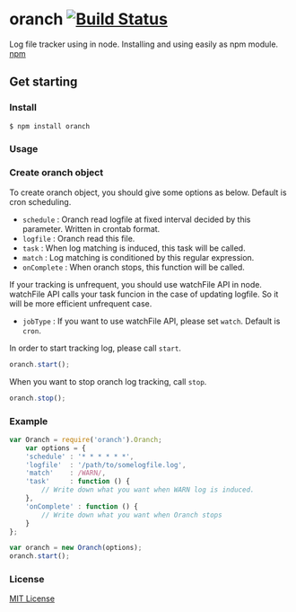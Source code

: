 oranch  [![Build Status](https://secure.travis-ci.org/Lewuathe/oranch.png)](http://travis-ci.org/Lewuathe/oranch)
======

Log file tracker using in node. 
Installing and using easily as npm module. [npm](https://npmjs.org/package/oranch "npm")


## Get starting

### Install

    $ npm install oranch

### Usage

### Create oranch object
To create oranch object, you should give some options as below.
Default is cron scheduling.

* `schedule`   : Oranch read logfile at fixed interval decided by this parameter. Written in crontab format.
* `logfile`    : Oranch read this file.
* `task`       : When log matching is induced, this task will be called.
* `match`      : Log matching is conditioned by this regular expression.
* `onComplete` : When oranch stops, this function will be called.

If your tracking is unfrequent, you should use watchFile API in node.
watchFile API calls your task funcion in the case of updating logfile.
So it will be more efficient unfrequent case.

* `jobType`    : If you want to use watchFile API, please set `watch`. Default is `cron`.

In order to start tracking log, please call `start`.
    
```js
oranch.start();
```

When you want to stop oranch log tracking, call `stop`.

```js
oranch.stop();
```

### Example

```js
var Oranch = require('oranch').Oranch;
    var options = {
	'schedule' : '* * * * * *',
	'logfile'  : '/path/to/somelogfile.log',
	'match'    : /WARN/,
	'task'     : function () {  
        // Write down what you want when WARN log is induced.
    },
    'onComplete' : function () {
        // Write down what you want when Oranch stops
    }		
};

var oranch = new Oranch(options);
oranch.start();
```

### License 

[MIT License](http://opensource.org/license/mit-license.php "MIT License")
